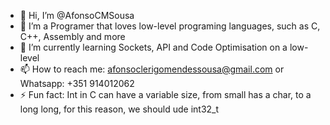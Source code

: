 - 👋 Hi, I’m @AfonsoCMSousa
- 👀 I’m a Programer that loves low-level programing languages, such as C, C++, Assembly and more
- 🌱 I’m currently learning Sockets, API and Code Optimisation on a low-level
- 📫 How to reach me: afonsoclerigomendessousa@gmail.com or Whatsapp: +351 914012062
- ⚡ Fun fact: Int in C can have a variable size, from small has a char, to a long long, for this reason, we should ude int32_t

<!---
AfonsoCMSousa/AfonsoCMSousa is a ✨ special ✨ repository because its `README.md` (this file) appears on your GitHub profile.
You can click the Preview link to take a look at your changes.
--->
